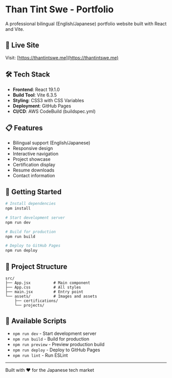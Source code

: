 # Than Tint Swe - Portfolio

A professional bilingual (English/Japanese) portfolio website built with React and Vite.

## 🚀 Live Site
Visit: [https://thantintswe.me](https://thantintswe.me)

## 🛠️ Tech Stack
- **Frontend**: React 19.1.0
- **Build Tool**: Vite 6.3.5
- **Styling**: CSS3 with CSS Variables
- **Deployment**: GitHub Pages
- **CI/CD**: AWS CodeBuild (buildspec.yml)

## 📋 Features
- Bilingual support (English/Japanese)
- Responsive design
- Interactive navigation
- Project showcase
- Certification display
- Resume downloads
- Contact information

## 🚦 Getting Started

```bash
# Install dependencies
npm install

# Start development server
npm run dev

# Build for production
npm run build

# Deploy to GitHub Pages
npm run deploy
```

## 📁 Project Structure
```
src/
├── App.jsx          # Main component
├── App.css          # All styles
├── main.jsx         # Entry point
└── assets/          # Images and assets
    ├── certifications/
    └── projects/
```

## 🔧 Available Scripts
- `npm run dev` - Start development server
- `npm run build` - Build for production
- `npm run preview` - Preview production build
- `npm run deploy` - Deploy to GitHub Pages
- `npm run lint` - Run ESLint

---
Built with ❤️ for the Japanese tech market
